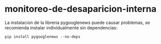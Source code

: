 # monitoreo-de-desaparicion-interna

La instalacion de la libreria pygooglenews puede causar problemas, se recomienda instalar individualmente sin dependencias:

    pip install pygooglenews --no-deps